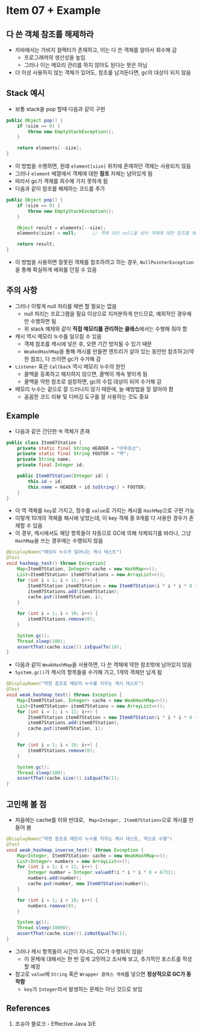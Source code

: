# Item 07 + Example

## 다 쓴 객체 참조를 해제하라

- 자바에서는 가비지 컬렉터가 존재하고, 이는 다 쓴 객체를 알아서 회수해 감
    - 프로그래머의 생산성을 높임
    - 그러나 이는 메모리 관리를 하지 않아도 된다는 뜻은 아님
- 더 이상 사용하지 않는 객체가 있어도, 참조를 남겨둔다면, gc의 대상이 되지 않음

## Stack 예시

- 보통 stack을 pop 할때 다음과 같이 구현

```Java
public Object pop() {
    if (size == 0) {
        throw new EmptyStackException();
    }

    return elements[--size];
}
```

- 이 방법을 수행하면, 원래 `element[size]` 위치에 존재하던 객체는 사용되지 않음
- 그러나 `element` 배열에서 객체에 대한 **참조** 자체는 남아있게 됨
- 따라서 gc가 객체를 회수해 가지 못하게 됨
- 다음과 같이 참조를 해제하는 코드를 추가

```Java
public Object pop() {
    if (size == 0) {
        throw new EmptyStackException();
    }

    Object result = elements[--size];
    elements[size] = null;      // 객체 대신 null을 넣어 객체에 대한 참조를 해제

    return result;
}
```

- 이 방법을 사용하면 잘못된 객체를 참조하려고 하는 경우, `NullPointerException`을 통해 확실하게 예외를 던질 수 있음

## 주의 사항

- 그러나 이렇게 null 처리를 매번 할 필요는 없음
    - null 처리는 프로그램을 필요 이상으로 지저분하게 만드므로, 예외적인 경우에만 수행하면 됨
    - 위 stack 예제와 같이 **직접 메모리를 관리하는 클래스**에서는 수행해 줘야 함
- 캐시 역시 메모리 누수를 일으킬 수 있음
    - 객체 참조를 캐시에 넣은 후, 오랜 기간 방치될 수 있기 때문
    - `WeakedHashMap`을 통해 캐시를 만들면 엔트리가 살아 있는 동안만 참조하고(약한 참조), 다 쓰이면 gc가 수거해 감
- `Listener` 혹은 `Callback` 역시 메모리 누수의 원인
    - 콜백을 등록하고 해지하지 않으면, 콜백이 계속 쌓이게 됨
    - 콜백을 약한 참조로 설정하면, gc의 수집 대상이 되어 수거해 감
- 메모리 누수는 겉으로 잘 드러나지 않기 때문에, 늘 예방법을 잘 알아야 함
    - 꼼꼼한 코드 리뷰 및 디버깅 도구를 잘 사용하는 것도 중요

## Example

- 다음과 같은 간단한 `역` 객체가 존재

```java
public class Item07Station {
    private static final String HEADER = "아무호선";
    private static final String FOOTER = "역";
    private String name;
    private final Integer id;

    public Item07Station(Integer id) {
        this.id = id;
        this.name = HEADER + id.toString() + FOOTER;
    }
}
```

- 이 역 객체를 `key`로 가지고, 정수를 `value`로 가지는 캐시를 `HashMap`으로 구현 가능
- 이렇게 10개의 객체를 해시에 넣었는데, 이 key 객체 중 9개를 다 사용한 경우가 존재할 수 있음
- 이 경우, 캐시에서도 해당 항목들이 자동으로 GC에 의해 삭제되기를 바라나, 그냥 `HashMap`을 쓰는 경우에는 수행되지 않음

```java
@DisplayName("메모리 누수가 일어나는 캐시 테스트")
@Test
void hashmap_test() throws Exception{
    Map<Item07Station, Integer> cache = new HashMap<>();
    List<Item07Station> item07Stations = new ArrayList<>();
    for (int i = 1; i < 11; i++) {
        Item07Station item07Station = new Item07Station(i * i * i * 8 + 6731);
        item07Stations.add(item07Station);
        cache.put(item07Station, i);
    }

    for (int i = 1; i < 10; i++) {
        item07Stations.remove(0);
    }

    System.gc();
    Thread.sleep(100);
    assertThat(cache.size()).isEqualTo(10);
}
```

- 다음과 같이 `WeakHashMap`을 사용하면, 다 쓴 객체에 약한 참조밖에 남아있지 않음
- `System.gc()`가 캐시의 항목들을 수거해 가고, 1개의 객체만 남게 됨

```java
@DisplayName("약한 참조로 메모리 누수를 지우는 캐시 테스트")
@Test
void weak_hashmap_test() throws Exception {
    Map<Item07Station, Integer> cache = new WeakHashMap<>();
    List<Item07Station> item07Stations = new ArrayList<>();
    for (int i = 1; i < 11; i++) {
        Item07Station item07Station = new Item07Station(i * i * i * 8 + 6731);
        item07Stations.add(item07Station);
        cache.put(item07Station, i);
    }

    for (int i = 1; i < 10; i++) {
        item07Stations.remove(0);
    }

    System.gc();
    Thread.sleep(100);
    assertThat(cache.size()).isEqualTo(1);
}
```

## 고민해 볼 점

- 처음에는 cache를 이와 반대로, ` Map<Integer, Item07Station>`으로 캐시를 만들어 봄

```java
@DisplayName("약한 참조로 메모리 누수를 지우는 캐시 테스트, 역으로 수행")
@Test
void weak_hashmap_inverse_test() throws Exception {
    Map<Integer, Item07Station> cache = new WeakHashMap<>();
    List<Integer> numbers = new ArrayList<>();
    for (int i = 1; i < 11; i++) {
        Integer number = Integer.valueOf(i * i * i * 8 + 6731);
        numbers.add(number);
        cache.put(number, new Item07Station(number));
    }

    for (int i = 1; i < 10; i++) {
        numbers.remove(0);
    }

    System.gc();
    Thread.sleep(10000);
    assertThat(cache.size()).isNotEqualTo(1);
}
```

- 그러나 캐시 항목들이 시간이 지나도, GC가 수행되지 않음!
    - 이 문제에 대해서는 한 번 깊게 고민하고 조사해 보고, 추가적인 포스트를 작성할 예정
- 참고로 `value`에 `String` 혹은 `Wrapper 클래스 객체`를 넣으면 **정상적으로 GC가 동작함**
    - `key`가 `Integer`라서 발생하는 문제는 아닌 것으로 보임

## References

1. 조슈아 블로크 - Effective Java 3/E
